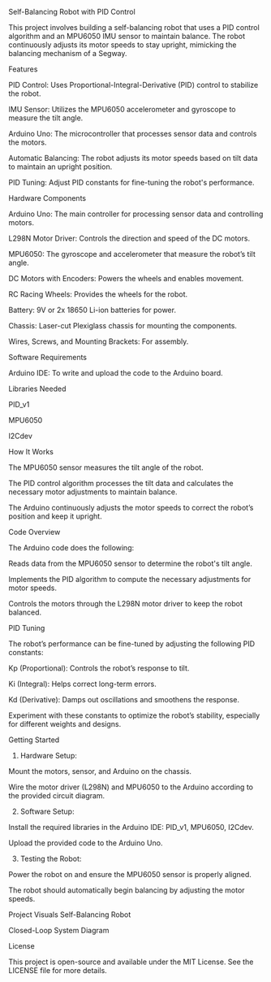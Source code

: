 Self-Balancing Robot with PID Control

This project involves building a self-balancing robot that uses a PID control algorithm and an MPU6050 IMU sensor to maintain balance. The robot continuously adjusts its motor speeds to stay upright, mimicking the balancing mechanism of a Segway.

Features

PID Control: Uses Proportional-Integral-Derivative (PID) control to stabilize the robot.

IMU Sensor: Utilizes the MPU6050 accelerometer and gyroscope to measure the tilt angle.

Arduino Uno: The microcontroller that processes sensor data and controls the motors.

Automatic Balancing: The robot adjusts its motor speeds based on tilt data to maintain an upright position.

PID Tuning: Adjust PID constants for fine-tuning the robot's performance.

Hardware Components

Arduino Uno: The main controller for processing sensor data and controlling motors.

L298N Motor Driver: Controls the direction and speed of the DC motors.

MPU6050: The gyroscope and accelerometer that measure the robot’s tilt angle.

DC Motors with Encoders: Powers the wheels and enables movement.

RC Racing Wheels: Provides the wheels for the robot.

Battery: 9V or 2x 18650 Li-ion batteries for power.

Chassis: Laser-cut Plexiglass chassis for mounting the components.

Wires, Screws, and Mounting Brackets: For assembly.

Software Requirements

Arduino IDE: To write and upload the code to the Arduino board.

Libraries Needed

PID_v1

MPU6050

I2Cdev

How It Works

The MPU6050 sensor measures the tilt angle of the robot.

The PID control algorithm processes the tilt data and calculates the necessary motor adjustments to maintain balance.

The Arduino continuously adjusts the motor speeds to correct the robot’s position and keep it upright.

Code Overview

The Arduino code does the following:

Reads data from the MPU6050 sensor to determine the robot's tilt angle.

Implements the PID algorithm to compute the necessary adjustments for motor speeds.

Controls the motors through the L298N motor driver to keep the robot balanced.

PID Tuning

The robot’s performance can be fine-tuned by adjusting the following PID constants:

Kp (Proportional): Controls the robot’s response to tilt.

Ki (Integral): Helps correct long-term errors.

Kd (Derivative): Damps out oscillations and smoothens the response.

Experiment with these constants to optimize the robot’s stability, especially for different weights and designs.

Getting Started
1. Hardware Setup:

Mount the motors, sensor, and Arduino on the chassis.

Wire the motor driver (L298N) and MPU6050 to the Arduino according to the provided circuit diagram.

2. Software Setup:

Install the required libraries in the Arduino IDE: PID_v1, MPU6050, I2Cdev.

Upload the provided code to the Arduino Uno.

3. Testing the Robot:

Power the robot on and ensure the MPU6050 sensor is properly aligned.

The robot should automatically begin balancing by adjusting the motor speeds.

Project Visuals
Self-Balancing Robot

Closed-Loop System Diagram

License

This project is open-source and available under the MIT License. See the LICENSE file for more details.
